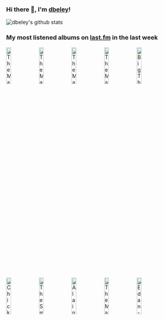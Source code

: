 ### Hi there 👋, I'm [dbeley](https://dbeley.ovh/en)!

![dbeley's github stats](https://github-readme-stats.vercel.app/api?username=dbeley)

### My most listened albums on [last.fm](https://www.last.fm/user/d_beley) in the last week

[<img src='https://lastfm.freetls.fastly.net/i/u/300x300/8695a71527f248f3c8a9875b42d0f508.jpg' width='16%' height='16%' alt='The Magnetic Fields - 69 Love Songs'>](https://www.last.fm/music/the%2bmagnetic%2bfields/69%2blove%2bsongs)&nbsp;
[<img src='https://lastfm.freetls.fastly.net/i/u/300x300/7dbbfe5461f6495ab0a216db3316f976.jpg' width='16%' height='16%' alt='The Magnetic Fields - i'>](https://www.last.fm/music/the%2bmagnetic%2bfields/i)&nbsp;
[<img src='https://lastfm.freetls.fastly.net/i/u/300x300/96da63916e6341a9bb2e98f24c99a0c3.png' width='16%' height='16%' alt='The Magnetic Fields - Holiday'>](https://www.last.fm/music/the%2bmagnetic%2bfields/holiday)&nbsp;
[<img src='https://lastfm.freetls.fastly.net/i/u/300x300/f26cf6845f6560a0d35bf6b2d1984498.jpg' width='16%' height='16%' alt='The Magnetic Fields - Get Lost'>](https://www.last.fm/music/the%2bmagnetic%2bfields/get%2blost)&nbsp;
[<img src='https://lastfm.freetls.fastly.net/i/u/300x300/c5ead34a6aca64a663a3ed83fadfc742.jpg' width='16%' height='16%' alt='Big Thief - Dragon New Warm Mountain I Believe in You'>](https://www.last.fm/music/big%2bthief/dragon%2bnew%2bwarm%2bmountain%2bi%2bbelieve%2bin%2byou)&nbsp;
<br>
[<img src='https://lastfm.freetls.fastly.net/i/u/300x300/6f5bf612f0da41f49539c2b15560c50e.jpg' width='16%' height='16%' alt='Chick Corea - My Spanish Heart'>](https://www.last.fm/music/chick%2bcorea/my%2bspanish%2bheart)&nbsp;
[<img src='https://lastfm.freetls.fastly.net/i/u/300x300/a43c6cfd9d14f09ae31e7f1b00fae5b8.jpg' width='16%' height='16%' alt='The Smile - Wall of Eyes'>](https://www.last.fm/music/the%2bsmile/wall%2bof%2beyes)&nbsp;
[<img src='https://lastfm.freetls.fastly.net/i/u/300x300/2e999e8e977f004e97f17d0d8dc8c37f.jpg' width='16%' height='16%' alt='Alain Bashung - Chatterton'>](https://www.last.fm/music/alain%2bbashung/chatterton)&nbsp;
[<img src='https://lastfm.freetls.fastly.net/i/u/300x300/55b88b1ef1a7c20a1eb596e5a33e638f.jpg' width='16%' height='16%' alt='The Magnetic Fields - The Charm of the Highway Strip'>](https://www.last.fm/music/the%2bmagnetic%2bfields/the%2bcharm%2bof%2bthe%2bhighway%2bstrip)&nbsp;
[<img src='https://lastfm.freetls.fastly.net/i/u/300x300/77f0b11de4054f2dbd54518764dd91b6.png' width='16%' height='16%' alt='Edan - Beauty and the Beat'>](https://www.last.fm/music/edan/beauty%2band%2bthe%2bbeat)&nbsp;
<br>
